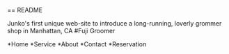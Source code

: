 == README

Junko's first unique web-site to introduce a long-running, loverly grommer shop in Manhattan, CA
#Fuji Groomer

*Home
*Service
*About
*Contact
*Reservation 


